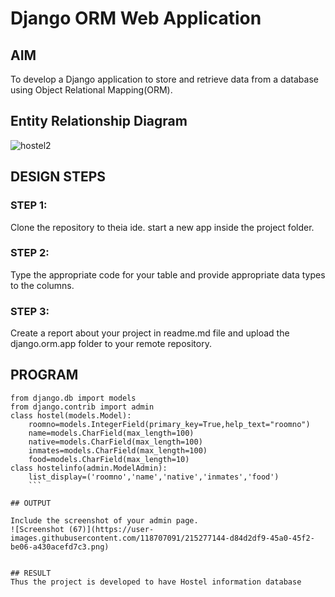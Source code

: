 # Django ORM Web Application

## AIM
To develop a Django application to store and retrieve data from a database using Object Relational Mapping(ORM).

## Entity Relationship Diagram
![hostel2](https://user-images.githubusercontent.com/118707091/215277743-aef2a1d6-97b5-4a22-a252-15ccdce5975f.png)


## DESIGN STEPS

### STEP 1:
Clone the repository to theia ide. start a new app inside the project folder.

### STEP 2:
Type the appropriate code for your table and provide appropriate data types to the columns.

### STEP 3:
Create a report about your project in readme.md file and upload the django.orm.app folder to your remote repository.


## PROGRAM

```
from django.db import models
from django.contrib import admin
class hostel(models.Model):
    roomno=models.IntegerField(primary_key=True,help_text="roomno")
    name=models.CharField(max_length=100)
    native=models.CharField(max_length=100)
    inmates=models.CharField(max_length=100)
    food=models.CharField(max_length=10)
class hostelinfo(admin.ModelAdmin):
    list_display=('roomno','name','native','inmates','food')
    ```

## OUTPUT

Include the screenshot of your admin page.
![Screenshot (67)](https://user-images.githubusercontent.com/118707091/215277144-d84d2df9-45a0-45f2-be06-a430acefd7c3.png)


## RESULT
Thus the project is developed to have Hostel information database

